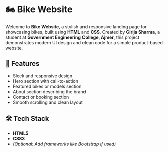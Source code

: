 # 🏍️ Bike Website

Welcome to **Bike Website**, a stylish and responsive landing page for showcasing bikes, built using **HTML** and **CSS**. Created by **Girija Sharma**, a student at **Government Engineering College, Ajmer**, this project demonstrates modern UI design and clean code for a simple product-based website.

## 📌 Features

- Sleek and responsive design
- Hero section with call-to-action
- Featured bikes or models section
- About section describing the brand
- Contact or booking section
- Smooth scrolling and clean layout

## 🛠️ Tech Stack

- **HTML5**
- **CSS3**
- *(Optional: Add frameworks like Bootstrap if used)*
